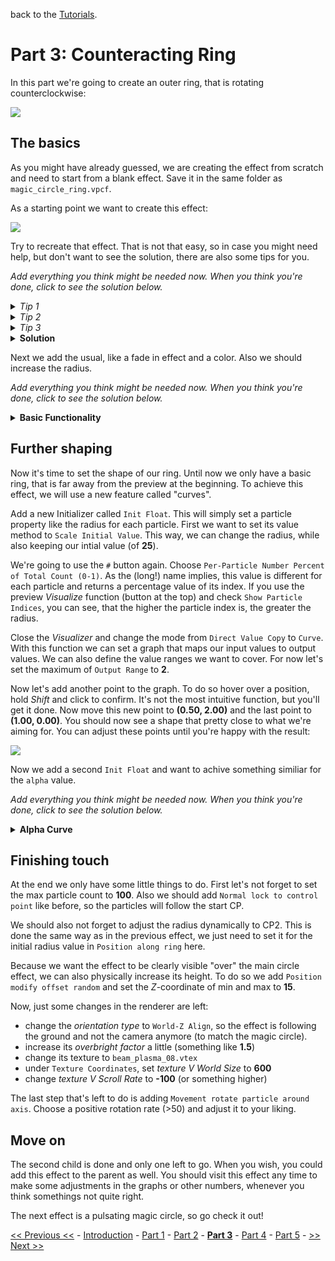 back to the [Tutorials](../../Tutorials.md).

# Part 3: Counteracting Ring

In this part we're going to create an outer ring, that is rotating counterclockwise:

![](https://i.imgur.com/r22JsPe.gif)

## The basics

As you might have already guessed, we are creating the effect from scratch and need to start from a blank effect. Save it in the same folder as `magic_circle_ring.vpcf`.

As a starting point we want to create this effect:

![](https://i.imgur.com/u3ZGxfb.png)

Try to recreate that effect. That is not that easy, so in case you might need help, but don't want to see the solution, there are also some tips for you.

*Add everything you think might be needed now. When you think you're done, click to see the solution below.*

<details>
	<summary><i>Tip 1</i></summary>

a "Rope" might something that is close to what we need.

</details>

<details>
	<summary><i>Tip 2</i></summary>

the effect is emitted as a ring, we should look for something that does that.

</details>

<details>
	<summary><i>Tip 3</i></summary>

all particles seem to be "evenly spread" across the ring.

</details>

<details>
	<summary><b>Solution</b></summary>

 - use `Emit instantaneously` as Emitter
 - use `Position along ring` as positional Initialzer and set its initial radius to a bigger value, like **"200**
 - add a `Lifespan decay`
 - use `Render rope` as Renderer

`Render rope` takes a texture and tries to spread it evenly over all particles, so there are no seperate particles and instead one beam/rope. Use `/base_rope.vtex` as a texture. Also enable the option `Closed loop` to connect the first and last particle.

Don't forget to check `even distribution` in `Postion along ring` or else everything will be messy.

</details>

Next we add the usual, like a fade in effect and a color. Also we should increase the radius.

*Add everything you think might be needed now. When you think you're done, click to see the solution below.*

<details>
	<summary><b>Basic Functionality</b></summary>

- add `Color random` and choose two times the same color (matching your previously used colors) or change the color in the `Base Properties`
- add `Alpha fade in simple`
- add `Radius random` and choose two times the same value or change it in the `Base Properties`, set it to **25**

We won't need `Alpha fade out simple` for now, since we want to use another method later on.

Also set the operator end cap state of `Lifespan decay` to 1. This way the particles will never die, even if they exceed their lifespan. This is useful for testing and will be explained later on in this guide.

</details>

## Further shaping

Now it's time to set the shape of our ring. Until now we only have a basic ring, that is far away from the preview at the beginning. To achieve this effect, we will use a new feature called "curves".

Add a new Initializer called `Init Float`. This will simply set a particle property like the radius for each particle. First we want to set its value method to `Scale Initial Value`. This way, we can change the radius, while also keeping our intial value (of **25**).

We're going to use the `#` button again. Choose `Per-Particle Number Percent of Total Count (0-1)`. As the (long!) name implies, this value is different for each particle and returns a percentage value of its index. If you use the preview *Visualize* function (button at the top) and check `Show Particle Indices`, you can see, that the higher the particle index is, the greater the radius.

Close the *Visualizer* and change the mode from `Direct Value Copy` to `Curve`. With this function we can set a graph that maps our input values to output values. We can also define the value ranges we want to cover. For now let's set the maximum of `Output Range` to **2**.

Now let's add another point to the graph. To do so hover over a position, hold *Shift* and click to confirm. It's not the most intuitive function, but you'll get it done. Now move this new point to **(0.50, 2.00)** and the last point to **(1.00, 0.00)**. You should now see a shape that pretty close to what we're aiming for. You can adjust these points until you're happy with the result:

![](https://i.imgur.com/l9OweBz.png)

Now we add a second `Init Float` and want to achive something similiar for the `alpha` value.

*Add everything you think might be needed now. When you think you're done, click to see the solution below.*

<details>
	<summary><b>Alpha Curve</b></summary>

- set the value again to `Per-Particle Number Percent of Total Count (0-1)` and its mode to `Curve`. Leave all ranges at default.
- set the output field to `alpha`
- leave the value method at `Set Value`

It's also a good idea to adjust the curve a little further like here: 

![](https://i.imgur.com/l3X6u8y.png)

</details>

## Finishing touch

At the end we only have some little things to do. First let's not forget to set the max particle count to **100**. Also we should add `Normal lock to control point` like before, so the particles will follow the start CP.

We should also not forget to adjust the radius dynamically to CP2. This is done the same way as in the previous effect, we just need to set it for the initial radius value in `Position along ring` here.

Because we want the effect to be clearly visible "over" the main circle effect, we can also physically increase its height. To do so we add `Position modify offset random` and set the *Z*-coordinate of min and max to **15**.

Now, just some changes in the renderer are left:

- change the *orientation type* to `World-Z Align`, so the effect is following the ground and not the camera anymore (to match the magic circle).
- increase its *overbright factor* a little (something like **1.5**)
- change its texture to  `beam_plasma_08.vtex`
- under `Texture Coordinates`, set *texture V World Size* to **600**
- change *texture V Scroll Rate* to **-100** (or something higher)

The last step that's left to do is adding `Movement rotate particle around axis`. Choose a positive rotation rate (>50) and adjust it to your liking.

## Move on

The second child is done and only one left to go. When you wish, you could add this effect to the parent as well. You should visit this effect any time to make some adjustments in the graphs or other numbers, whenever you think somethings not quite right.

The next effect is a pulsating magic circle, so go check it out!

[<< Previous <<](./Part2.md) - [Introduction](./Introduction.md) - [Part 1](./Part1.md) - [Part 2](./Part2.md) - <b>[Part 3](#)</b> - [Part 4](./Part4.md) - [Part 5](./Part5.md) - [>> Next >>](./Part4.md)
